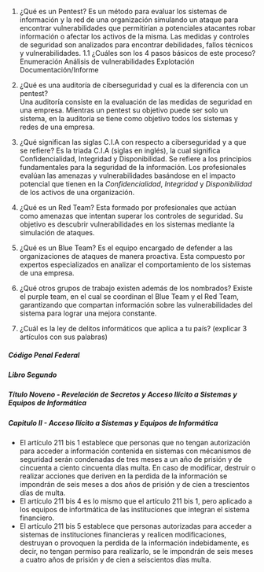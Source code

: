 1. ¿Qué es un Pentest?
Es un método para evaluar los sistemas de información y la red de una organización simulando un ataque para encontrar vulnerabilidades que permitirían a potenciales atacantes robar información o afectar los activos de la misma. Las medidas y controles de seguridad son analizados para encontrar debilidades, fallos técnicos y vulnerabilidades. 
	1.1 ¿Cuáles son los 4 pasos básicos de este proceso?
	Enumeración
	Análisis de vulnerabilidades
	Explotación
	Documentación/Informe
2. ¿Qué es una auditoría de ciberseguridad y cual es la diferencia con un pentest?  
Una auditoría consiste en la evaluación de las medidas de seguridad en una empresa. Mientras un pentest su objetivo puede ser solo un sistema, en la auditoría se tiene como objetivo todos los sistemas y redes de una empresa.
3. ¿Qué significan las siglas C.I.A con respecto a ciberseguridad y a que se refiere?
Es la triada C.I.A (siglas en inglés), la cual significa Confidencialidad, Integridad y Disponibilidad. Se refiere a los principios fundamentales para la seguridad de la información. Los profesionales evalúan las amenazas y vulnerabilidades basándose en el impacto potencial que tienen en la *Confidencialidad*, *Integridad* y *Disponibilidad* de los activos de una organización.
4. ¿Qué es un Red Team?
Esta formado por profesionales que actúan como amenazas que intentan superar los controles de seguridad. Su objetivo es descubrir vulnerabilidades en los sistemas mediante la simulación de ataques.
6. ¿Qué es un Blue Team?
Es el equipo encargado de defender a las organizaciones de ataques de manera proactiva. Esta compuesto por expertos especializados en analizar el comportamiento de los sistemas de una empresa.
7. ¿Qué otros grupos de trabajo existen además de los nombrados?
Existe el purple team, en el cual se coordinan el Blue Team y el Red Team, garantizando que compartan información sobre las vulnerabilidades del sistema para lograr una mejora constante.

9. ¿Cuál es la ley de delitos informáticos que aplica a tu país? (explicar 3 artículos con sus palabras)
##### Código Penal Federal
##### Libro Segundo
##### Título Noveno - Revelación de Secretos y Acceso Ilícito a Sistemas y Equipos de Informática
##### Capitulo II - Acceso Ilícito a Sistemas y Equipos de Informática
* El artículo 211 bis 1 establece que personas que no tengan autorización para acceder a información contenida en sistemas con mécanismos de seguridad serán condenadas de tres meses a un año de prisión y de cincuenta a ciento cincuenta días multa. En caso de modificar, destruir o realizar acciones que deriven en la perdida de la información se impondrán de seis meses a dos años de prisión y de cien a trescientos días de multa.
* El artículo 211 bis 4 es lo mismo que el artículo 211 bis 1, pero aplicado a los equipos de infortmática de las instituciones que integran el sistema financiero.
* El artículo 211 bis 5 establece que personas autorizadas para acceder a sistemas de instituciones financieras y realicen modificaciones, destruyan o provoquen la perdida de la información indebidamente, es decir, no tengan permiso para realizarlo, se le impondrán de seis meses a cuatro años de prisión y de cien a seiscientos días multa.